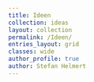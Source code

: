 ```yaml
---
title: Ideen
collection: ideas
layout: collection
permalink: /Ideen/
entries_layout: grid
classes: wide
author_profile: true
author: Stefan Helmert
---
```


